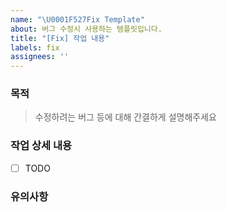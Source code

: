 ```yaml
---
name: "\U0001F527Fix Template"
about: 버그 수정시 사용하는 템플릿입니다.
title: "[Fix] 작업 내용"
labels: fix
assignees: ''
---
```


### 목적
> 수정하려는 버그 등에 대해 간결하게 설명해주세요

### 작업 상세 내용
- [ ] TODO

### 유의사항
